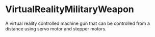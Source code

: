 # VirtualRealityMilitaryWeapon
A virtual reality controlled machine gun that can be controlled from a distance using servo motor and stepper motors.
